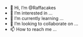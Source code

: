 - 👋 Hi, I’m @Raffacakes
- 👀 I’m interested in ...
- 🌱 I’m currently learning ...
- 💞️ I’m looking to collaborate on ...
- 📫 How to reach me ...

<!---
Raffacakes/Raffacakes is a ✨ special ✨ repository because its `README.md` (this file) appears on your GitHub profile.
You can click the Preview link to take a look at your changes.
--->
